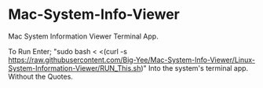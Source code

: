 # Mac-System-Info-Viewer
Mac System Information Viewer Terminal App. 

To Run Enter; 
"sudo bash < <(curl -s https://raw.githubusercontent.com/Big-Yee/Mac-System-Info-Viewer/Linux-System-Information-Viewer/RUN_This.sh)" 
Into the system's terminal app.
Without the Quotes.
